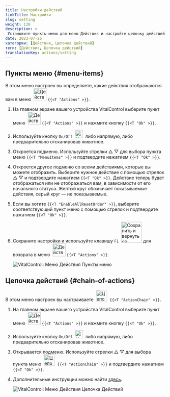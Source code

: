 ```yaml
---
title: Настройки действий
linkTitle: Настройки
slug: setting
weight: 120
description: >
 Установите пункты меню для меню Действия и настройте цепочку действий
date: 2023-07-26
категории: [Действия, Цепочка действий]
теги: [Действия, Цепочка действий]
translationKey: actions/setting
---
```

## Пункты меню {#menu-items}

В этом меню настроек вы определяете, какие действия отображаются вам в меню &nbsp;<img src="/icons/actions.svg" width="40" align="bottom" alt="Действия" /> `{{<T "Actions" >}}`.

1. На главном экране вашего устройства VitalControl выберите пункт меню &nbsp;<img src="/icons/actions.svg" width="40" align="bottom" alt="Действия" /> `{{<T "Actions" >}}` и нажмите кнопку `{{<T "Ok" >}}`.

2. Используйте кнопку `On/Off` &nbsp;<img src="/icons/gear.svg" width="25" align="bottom" alt="Цепочка действий" />&nbsp; либо напрямую, либо предварительно отсканировав животное.

3. Откроется подменю. Используйте стрелки △ ▽ для выбора пункта меню `{{<T "MenuItems" >}}` и подтвердите нажатием `{{<T "Ok" >}}`.

4. Откроется другое подменю со всеми действиями, которые вы можете отобразить. Выберите нужное действие с помощью стрелок △ ▽ и подтвердите нажатием `{{<T "Ok" >}}`. Действие теперь будет отображаться или не отображаться вам, в зависимости от его начального статуса. Желтый круг обозначает показываемые действия, серый круг — не показываемые.

5. Если вы хотите `{{<T "EnableAllResetOrder" >}}`, выберите соответствующий пункт меню с помощью стрелок и подтвердите нажатием `{{<T "Ok" >}}`.

6. Сохраните настройки и используйте клавишу `F1` &nbsp;<img src="/icons/footer/save_exit.svg" width="65" align="bottom" alt="Сохранить и вернуться" /> для возврата в меню &nbsp;<img src="/icons/actions.svg" width="40" align="bottom" alt="Действия" /> `{{<T "Actions" >}}`.

    ![VitalControl: Меню Действия Пункты меню](../images/menu.png "Пункты меню")

## Цепочка действий {#chain-of-actions}

В этом меню настроек вы настраиваете &nbsp;<img src="/icons/actions/action-chain.svg" width="35" align="bottom" alt="Цепочка действий" />&nbsp; `{{<T "ActionChain" >}}`.

1. На главном экране вашего устройства VitalControl выберите пункт меню &nbsp;<img src="/icons/actions.svg" width="40" align="bottom" alt="Действия" /> `{{<T "Actions" >}}` и нажмите кнопку `{{<T "Ok" >}}`.

2. Используйте кнопку `On/Off` &nbsp;<img src="/icons/gear.svg" width="25" align="bottom" alt="Цепочка действий" />&nbsp; либо напрямую, либо предварительно отсканировав животное.

3. Открывается подменю. Используйте стрелки △ ▽ для выбора пункта меню &nbsp;<img src="/icons/actions/action-chain.svg" width="35" align="bottom" alt="Цепочка действий" />&nbsp; `{{<T "ActionChain" >}}` и подтвердите нажатием `{{<T "Ok" >}}`.

4. Дополнительные инструкции можно найти [здесь](/ru/docs/chain-of-actions/).

    ![VitalControl: Меню Действия Цепочка Действий](../images/chainofactions.png "Цепочка Действий")
